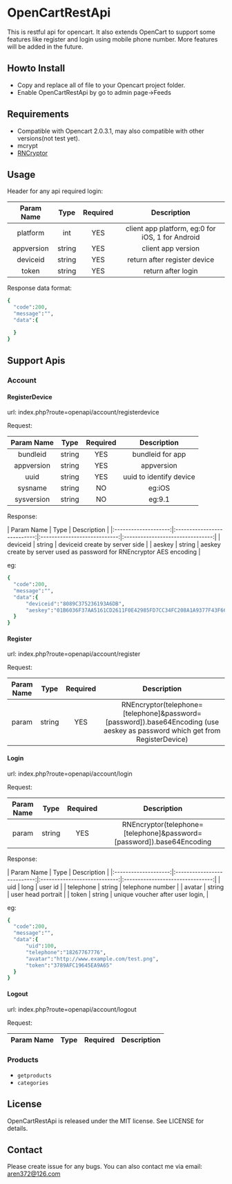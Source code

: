 # OpenCartRestApi
This is restful api for opencart. It also extends OpenCart to support some features like register and login using mobile phone number. More features will be added in the future.
  
## Howto Install

- Copy and replace all of file to your Opencart project folder.
- Enable OpenCartRestApi by go to admin page->Feeds

## Requirements

- Compatible with Opencart 2.0.3.1, may also compatible with other versions(not test yet).
- mcrypt
- [RNCryptor](https://github.com/RNCryptor/RNCryptor)

## Usage
  Header for any api required login:
  
| Param Name | Type  | Required  | Description  |
|:--------------------:|:---------------------------:|:----------------------------:|:--------------------------------:|
| platform | int  | YES  | client app platform, eg:0 for iOS, 1 for Android |
| appversion | string  | YES  | client app version|
| deviceid | string  | YES  | return after register device|
| token | string  | YES  | return after login|
  
  Response data format:
  ```ruby
  {
	"code":200,
	"message":"",
	"data":{

	}
}
```
## Support Apis

### Account
#### RegisterDevice
  url: index.php?route=openapi/account/registerdevice
  
  Request:
  
| Param Name | Type  | Required  | Description  |
|:--------------------:|:---------------------------:|:----------------------------:|:--------------------------------:|
| bundleid | string  | YES  | bundleid for app  |
| appversion | string  | YES  | appversion  |
| uuid | string  | YES  | uuid to identify device |
| sysname | string  | NO  | eg:iOS |
| sysversion | string  | NO  | eg:9.1 |

  Response:
  
| Param Name | Type  | Description  |
|:--------------------:|:---------------------------:|:----------------------------:|:--------------------------------:|
| deviceid | string | deviceid create by server side  |
| aeskey | string | aeskey create by server used as password for RNEncryptor AES encoding |

  eg:
  ```ruby
{
	"code":200,
	"message":"",
	"data":{
		"deviceid":"8089C375236193A6DB",
		"aeskey":"01B6036F37AA5161CD2611F0E42985FD7CC34FC208A1A9377F43F66EA40763E3"
	}
}
```

#### Register
  url: index.php?route=openapi/account/register
  
  Request:
  
| Param Name | Type  | Required  | Description  |
|:--------------------:|:---------------------------:|:----------------------------:|:--------------------------------:|
| param | string  | YES  | RNEncryptor(telephone=[telephone]&password=[password]).base64Encoding (use aeskey as password which get from RegisterDevice)|

#### Login
  url: index.php?route=openapi/account/login
  
  Request:
  
| Param Name | Type  | Required  | Description  |
|:--------------------:|:---------------------------:|:----------------------------:|:--------------------------------:|
| param | string  | YES  | RNEncryptor(telephone=[telephone]&password=[password]).base64Encoding |
  
  Response:
  
| Param Name | Type  | Description  |
|:--------------------:|:---------------------------:|:----------------------------:|:--------------------------------:|
| uid | long | user id  |
| telephone | string | telephone number |
| avatar | string | user head portrait |
| token | string | unique voucher after user login,  |

  eg:
  ```ruby
{
	"code":200,
	"message":"",
	"data":{
		"uid":100,
		"telephone":"18267767776",
		"avatar":"http://www.example.com/test.png",
		"token":"3789AFC19645EA9A65"
	}
}
```
#### Logout
  url: index.php?route=openapi/account/logout

  Request:
  
| Param Name | Type  | Required  | Description  |
|:--------------------:|:---------------------------:|:----------------------------:|:--------------------------------:|

### Products
- `getproducts`
- `categories`

## License
OpenCartRestApi is released under the MIT license. See LICENSE for details.

## Contact
Please create issue for any bugs. You can also contact me via email: aren372@126.com
